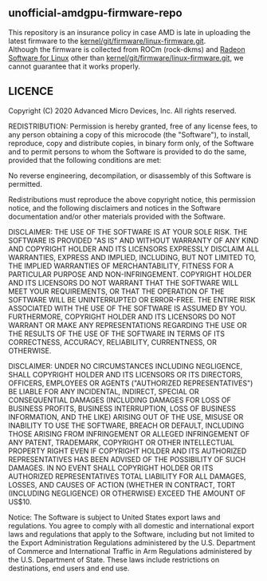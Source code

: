 ## unofficial-amdgpu-firmware-repo

This repository is an insurance policy in case AMD is late in uploading the latest firmware to the [kernel/git/firmware/linux-firmware.git](https://git.kernel.org/pub/scm/linux/kernel/git/firmware/linux-firmware.git/tree/).  
Although the firmware is collected from ROCm (rock-dkms) and [Radeon Software for Linux](https://www.amd.com/en/support) other than [kernel/git/firmware/linux-firmware.git](https://git.kernel.org/pub/scm/linux/kernel/git/firmware/linux-firmware.git/tree/), we cannot guarantee that it works properly.  

## LICENCE

Copyright (C) 2020  Advanced Micro Devices, Inc. All rights reserved.

REDISTRIBUTION: Permission is hereby granted, free of any license fees,
to any person obtaining a copy of this microcode (the "Software"), to
install, reproduce, copy and distribute copies, in binary form only, of
the Software and to permit persons to whom the Software is provided to
do the same, provided that the following conditions are met:

No reverse engineering, decompilation, or disassembly of this Software
is permitted.

Redistributions must reproduce the above copyright notice, this
permission notice, and the following disclaimers and notices in the
Software documentation and/or other materials provided with the
Software.

DISCLAIMER: THE USE OF THE SOFTWARE IS AT YOUR SOLE RISK.  THE SOFTWARE
IS PROVIDED "AS IS" AND WITHOUT WARRANTY OF ANY KIND AND COPYRIGHT
HOLDER AND ITS LICENSORS EXPRESSLY DISCLAIM ALL WARRANTIES, EXPRESS AND
IMPLIED, INCLUDING, BUT NOT LIMITED TO, THE IMPLIED WARRANTIES OF
MERCHANTABILITY, FITNESS FOR A PARTICULAR PURPOSE AND NON-INFRINGEMENT.
COPYRIGHT HOLDER AND ITS LICENSORS DO NOT WARRANT THAT THE SOFTWARE WILL
MEET YOUR REQUIREMENTS, OR THAT THE OPERATION OF THE SOFTWARE WILL BE
UNINTERRUPTED OR ERROR-FREE.  THE ENTIRE RISK ASSOCIATED WITH THE USE OF
THE SOFTWARE IS ASSUMED BY YOU.  FURTHERMORE, COPYRIGHT HOLDER AND ITS
LICENSORS DO NOT WARRANT OR MAKE ANY REPRESENTATIONS REGARDING THE USE
OR THE RESULTS OF THE USE OF THE SOFTWARE IN TERMS OF ITS CORRECTNESS,
ACCURACY, RELIABILITY, CURRENTNESS, OR OTHERWISE.

DISCLAIMER: UNDER NO CIRCUMSTANCES INCLUDING NEGLIGENCE, SHALL COPYRIGHT
HOLDER AND ITS LICENSORS OR ITS DIRECTORS, OFFICERS, EMPLOYEES OR AGENTS
("AUTHORIZED REPRESENTATIVES") BE LIABLE FOR ANY INCIDENTAL, INDIRECT,
SPECIAL OR CONSEQUENTIAL DAMAGES (INCLUDING DAMAGES FOR LOSS OF BUSINESS
PROFITS, BUSINESS INTERRUPTION, LOSS OF BUSINESS INFORMATION, AND THE
LIKE) ARISING OUT OF THE USE, MISUSE OR INABILITY TO USE THE SOFTWARE,
BREACH OR DEFAULT, INCLUDING THOSE ARISING FROM INFRINGEMENT OR ALLEGED
INFRINGEMENT OF ANY PATENT, TRADEMARK, COPYRIGHT OR OTHER INTELLECTUAL
PROPERTY RIGHT EVEN IF COPYRIGHT HOLDER AND ITS AUTHORIZED
REPRESENTATIVES HAS BEEN ADVISED OF THE POSSIBILITY OF SUCH DAMAGES.  IN
NO EVENT SHALL COPYRIGHT HOLDER OR ITS AUTHORIZED REPRESENTATIVES TOTAL
LIABILITY FOR ALL DAMAGES, LOSSES, AND CAUSES OF ACTION (WHETHER IN
CONTRACT, TORT (INCLUDING NEGLIGENCE) OR OTHERWISE) EXCEED THE AMOUNT OF
US$10.

Notice:  The Software is subject to United States export laws and
regulations.  You agree to comply with all domestic and international
export laws and regulations that apply to the Software, including but
not limited to the Export Administration Regulations administered by the
U.S. Department of Commerce and International Traffic in Arm Regulations
administered by the U.S. Department of State.  These laws include
restrictions on destinations, end users and end use.
